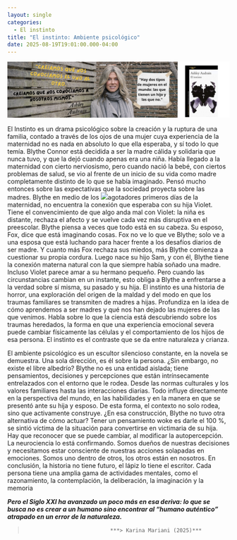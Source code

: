 ```yaml
---
layout: single
categories:
  - El instinto
title: "El instinto: Ambiente psicológico"
date: 2025-08-19T19:01:00.000-04:00
---
```

![](/assets/img/banner-el-instinto.png)

El Instinto es un drama psicológico sobre la creación y la ruptura de una familia, contado a través de los ojos de una mujer cuya experiencia de la maternidad no es nada en absoluto lo que ella esperaba, y sí todo lo que temía. Blythe Connor está decidida a ser la madre cálida y solidaria que nunca tuvo, y que la dejó cuando apenas era una niña.
Había llegado a la maternidad con cierto nerviosismo, pero cuando nació la bebé, con ciertos problemas de salud, se vio al  frente de un inicio de su  vida como madre completamente distinto de lo que se había imaginado. Pensó  mucho entonces sobre las expectativas que la sociedad proyecta sobre las madres. Blythe en medio de los ![](/assets/img/gemini_generated_image_q9ebx5q9ebx5q9eb2.png)agotadores primeros días de la maternidad, no encuentra la conexión que esperaba con su hija  Violet.  Tiene el convencimiento  de que algo anda mal con Violet: la niña es distante, rechaza el afecto y se vuelve cada vez más disruptiva en el preescolar.
Blythe  piensa a veces que todo está en su cabeza.  Su esposo, Fox, dice que está imaginando cosas. Fox no ve lo que ve Blythe; solo ve a una esposa que está luchando para hacer frente a los desafíos diarios de ser madre. Y cuanto más Fox rechaza sus miedos, más Blythe comienza a cuestionar su propia cordura.
Luego nace su hijo Sam, y con él, Blythe tiene la conexión materna natural con la que siempre había soñado una madre. Incluso Violet parece amar a su hermano pequeño. Pero cuando las circunstancias cambian en un instante, esto obliga a Blythe a enfrentarse a la verdad sobre sí misma, su pasado y su hija.
El instinto es una historia de horror, una exploración del origen de la maldad y del modo en que los traumas familiares se transmiten de madres a hijas.  Profundiza en la idea de cómo aprendemos a ser madres y qué nos han dejado las mujeres de las que venimos. Habla sobre lo que la ciencia está descubriendo sobre los traumas heredados, la forma en que una experiencia emocional severa puede cambiar físicamente las células y el comportamiento de los hijos de esa persona. El instinto es el contraste que se da entre naturaleza y crianza.

El ambiente psicológico es un escultor silencioso constante, en la novela se demuestra. Una sola dirección, es él sobre la persona. ¿Sin embargo, no existe el libre albedrío?  Blythe no es una entidad aislada; tiene pensamientos, decisiones y percepciones que están intrínsecamente entrelazados con el entorno que le rodea. Desde las normas culturales y los valores familiares hasta las interacciones diarias. Todo influye directamente en la perspectiva del mundo, en las habilidades y en la manera en que se presentó ante su hija y esposo. De esta forma, el contexto no solo rodea, sino que activamente construye. 
¿En esa construcción, Blythe no tuvo otra alternativa de cómo actuar? Tener un pensamiento woke es darle el 100 %, se sintió víctima de la situación para convertirse en victimaria de su hija. Hay que reconocer que se puede cambiar, al modificar la autopercepción. La neurociencia lo está confirmando. Somos dueños de nuestras decisiones y necesitamos estar consciente de nuestras acciones solapadas en emociones. Somos uno dentro de otros, los otros están en nosotros. En conclusión, la historia no tiene futuro, el lápiz lo tiene el escritor. Cada persona tiene una amplia gama de actividades mentales, como el razonamiento, la contemplación, la deliberación, la imaginación y la memoria

***Pero el Siglo XXI ha avanzado un poco más en esa deriva: lo  que se busca no es crear a un humano sino encontrar al “humano auténtico” atrapado en un error de la naturaleza.***
>                                ***> Karina Mariani (2025)***
